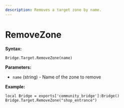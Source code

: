 ```yaml
---
description: Removes a target zone by name.
---
```


# RemoveZone

**Syntax:**

```
Bridge.Target.RemoveZone(name)
```

**Parameters:**

* `name` (string) - Name of the zone to remove

**Example:**

```
local Bridge = exports['community_bridge']:Bridge()
Bridge.Target.RemoveZone("shop_entrance")
```
